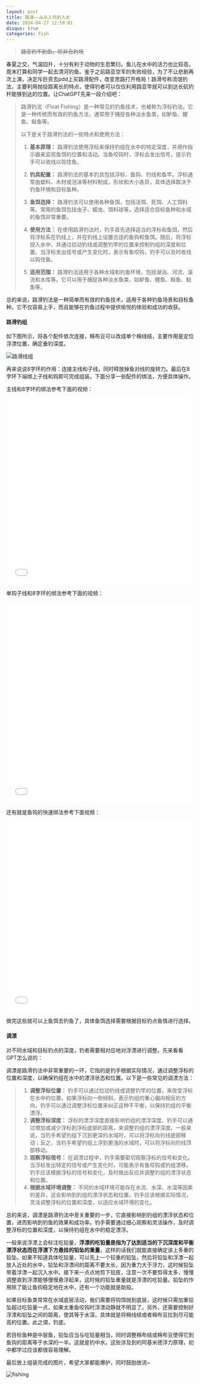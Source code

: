 ```yaml
---
layout: post
title: 路滑——从从入坑到入水
date: 2024-04-27 12:59:01
disqus: true
categories: Fish
---
```




> ~~路亚钓不到鱼，除非去钓场~~



春夏之交，气温回升，十分有利于动物的生息繁衍。鱼儿在水中的活力也比较高，周末打算和同学一起去清河钓鱼。鉴于之前路亚空军的失败经验，为了不让悲剧再次上演，决定斥巨资去pdd上买路滑配件，改变思路打开格局！路滑号称流氓钓法，主要利用抛投距离长的特点，使得钓者可以仅仅利用路亚竿就可以到达长矶钓杆能够到达的位置。让ChatGPT先来一段介绍吧：

> 路滑钓法（Float 
Fishing）是一种常见的钓鱼技术，也被称为浮标钓法。它是一种传统而有效的钓鱼方法，通常用于捕捉各种淡水鱼类，如鲈鱼、鲤鱼、鲑鱼等。
>
> 以下是关于路滑钓法的一些特点和使用方法：
>
> 1. **基本原理：** 
路滑钓法使用浮标来保持钓组在水中的特定深度，并用作指示器来监视鱼饵的位置和活动。当鱼咬钩时，浮标会发出信号，提示钓手可以收线以钩住鱼。
>
> 2. **钓具配置：** 
路滑钓法的基本钓具包括浮标、鱼钩、钓线和鱼竿。浮标通常由塑料、木材或泡沫等材料制成，形状和大小各异，具体选择取决于钓鱼环境和目标鱼种。
>
> 3. **鱼饵选择：** 
路滑钓法可以使用各种鱼饵，包括活饵、死饵、人工饵料等。常用的鱼饵包括虫子、蠕虫、饵料球等，选择适合目标鱼种和水域的鱼饵非常重要。
>
> 4. **使用方法：** 
在使用路滑钓法时，钓手首先选择适当的浮标和鱼饵，然后将浮标系在钓线上，并在钓线上设置合适的鱼钩和鱼饵。随后，将浮标投入水中，并通过拉动钓线或调整钓竿的位置来控制钓组的深度和位置。当浮标发出信号或产生变化时，表示有鱼咬钩，钓手可以及时收线以钩住鱼。
>
> 5. **适用范围：** 
路滑钓法适用于各种水域和钓鱼环境，包括湖泊、河流、溪流和水库等。它可以用于捕捉各种淡水鱼类，如鲈鱼、鲤鱼、鲑鱼、鲶鱼等。
>
> 
总的来说，路滑钓法是一种简单而有效的钓鱼技术，适用于各种钓鱼场景和目标鱼种。它不仅容易上手，而且能够在钓鱼过程中提供愉悦的体验和成功的收获。

#### 路滑钓组

如下图所示，将各个配件依次连接，棉布豆可以改成单个棉线结，主要作用是定位浮漂位置，确定垂钓深度。

![路滑线组](../../../../assets/images/1550016765.jpg)

再来说说8字环的作用：连接主线和子线，同时释放掉鱼对线的旋转力。最后在8字环下端绑上子线和钩即可完成组装。下面分享一些配件的绑法，方便具体操作。

主线和8字环的绑法参考下面的视频：

<iframe 
src="//player.bilibili.com/player.html?aid=604947157&bvid=BV1i84y1v7md&cid=884544846&p=1" 
width="100%" height="500px" scrolling="no" border="0" frameborder="no" 
framespacing="0" allowfullscreen="true"> </iframe>

单钩子线和8字环的绑法参考下面的视频：

<iframe 
src="//player.bilibili.com/player.html?aid=305494150&bvid=BV13P411u7DL&cid=899798423&p=1" 
width="100%" height="540px" scrolling="no" border="0" frameborder="no" 
framespacing="0" allowfullscreen="true"> </iframe>

还有就是鱼钩的快速绑法参考下面视频：

<iframe 
src="//player.bilibili.com/player.html?aid=860299928&bvid=BV1VG4y1Z7mi&cid=895266100&p=1" 
width="100%" height="512px" scrolling="no" border="0" frameborder="no" 
framespacing="0" allowfullscreen="true"> </iframe>

做完这些就可以上鱼饵去钓鱼了，具体鱼饵选择需要根据目标钓点鱼情进行选择。

#### 调漂

对不同水域和目标钓点的深度，钓者需要相对应地对浮漂进行调整。先来看看GPT怎么说的：

> 
调漂是路滑钓法中非常重要的一环，它指的是钓手根据实际情况，通过调整浮标的位置和深度，以确保钓组在水中的漂浮状态和位置。以下是一些常见的调漂方法：
>
> 1. **调整浮标位置：** 
钓手可以通过拉动钓线或调整钓竿的位置，来改变浮标在水中的位置。如果浮标向一侧倾斜，表示钓组的重心偏向相反的方向，钓手可以通过调整浮标位置来纠正这种不平衡，以保持钓组的平衡漂浮。
> 2. **调整浮标深度：** 
浮标的漂浮深度直接影响钓组的漂浮深度。钓手可以通过增加或减少浮标到浮标底部的距离，来调整钓组的漂浮深度。一般来说，当钓手希望钓组下沉到更深的水域时，可以将浮标向钓线底部移动；反之，当钓手希望钓组上浮到更浅的水域时，可以将浮标向钓线顶部移动。
> 3. **观察浮标信号：** 
在调漂过程中，钓手需要密切观察浮标的信号和变化。当浮标发出特定的信号或产生变化时，可能表示有鱼咬钩或钓组漂移。钓手应该根据浮标的信号和变化，及时做出反应并调整钓组的漂浮状态和位置。
> 4. **根据水域环境调整：** 
不同的水域环境可能存在水流、水深、水温等因素的差异，这会影响到钓组的漂浮状态和位置。钓手应该根据实际情况，灵活调整浮标的位置和深度，以适应水域环境的变化。
>
> 
总的来说，调漂是路滑钓法中至关重要的一步，它直接影响到钓组的漂浮状态和位置，进而影响到钓鱼的效果和成功率。钓手需要通过细心观察和灵活操作，及时调整浮标的位置和深度，以保持钓组在水中的稳定漂浮。

一般来说浮漂上会标注吃铅量，**浮漂的吃铅量是指为了达到适当的下沉深度和平衡漂浮状态而在浮漂下方悬挂的铅坠的重量**，这样的话我们就能直接确定该上多重的铅坠。如果不知道具体吃铅量，可以先上一个较重的铅坠，然后将铅坠和浮漂一起放入近处的水中，铅坠和浮漂间的距离不要太长，因为重力大于浮力，这时候铅坠带着浮漂一起沉入水中。接下来一点点地剪下铅皮，注意一次不要剪得太多，慢慢调整直到浮漂能够慢慢悬浮起来，这时候的铅坠重量就是浮漂的吃铅量。铅坠的作用除了能让鱼钩稳定地在水中，还有一个功能就是助投。

如果目标鱼类常常在水域底层活动，我们需要将钩饵抛到底层，这时候只需加重铅坠超过吃铅量一点，如果太重鱼咬钩时浮漂动静就不明显了。另外，还需要控制好浮漂和铅坠之间的距离，使其等于水深。具体就是将棉线结或者棉布豆拉到尽可能高的位置。此之谓，钓底。

若目标鱼种是中层鱼，铅坠应当与吃铅量相当，同时调整棉布结或棉布豆使得它到鱼钩的距离等于水深的一半。这就是钓中水。这些涉及到的阿基米德浮力原理，初中都学过应该都很容易理解。

最后放上组装完成的图片，希望大家都能爆护，同时鼓励放流~

![fishing](../../../../assets/images/lure2_fishing.JPG)
